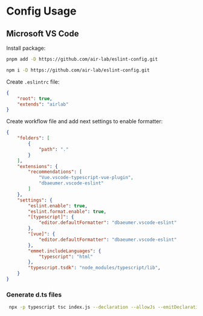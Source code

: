# Config Usage 

## Microsoft VS Code

Install package:

```sh
pnpm add -D https://github.com/air-lab/eslint-config.git
```

```sh
npm i -D https://github.com/air-lab/eslint-config.git
```

Create `.eslintrc` file:

```json
{
    "root": true,
    "extends": "airlab"
}
```

Create workflow file and add next settings to enable formatter:

```json
{
	"folders": [
		{
			"path": "."
		}
	],
	"extensions": {
		"recommendations": [
			"Vue.vscode-typescript-vue-plugin",
			"dbaeumer.vscode-eslint"
		]
	},
	"settings": {
		"eslint.enable": true,
		"eslint.format.enable": true,
		"[typescript]": {
			"editor.defaultFormatter": "dbaeumer.vscode-eslint"
		},
		"[vue]": {
			"editor.defaultFormatter": "dbaeumer.vscode-eslint"
		},
		"emmet.includeLanguages": {
			"typescript": "html"
		},
		"typescript.tsdk": "node_modules/typescript/lib",
	}
}
```

### Generate d.ts files

```sh
 npx -p typescript tsc index.js --declaration --allowJs --emitDeclarationOnly --outDir types --target esnext
```